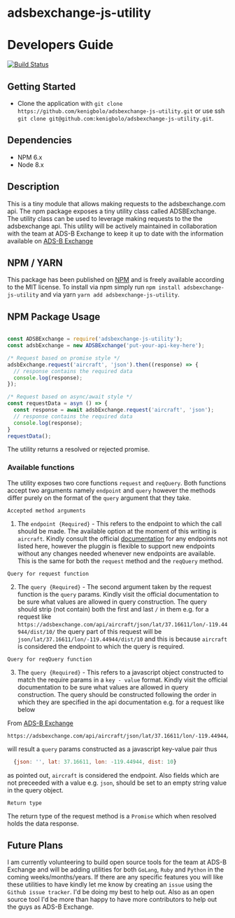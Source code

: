 # adsbexchange-js-utility

# Developers Guide

[![Build Status](https://travis-ci.org/kenigbolo/adsbexchange-js-utility.svg?branch=master)](https://travis-ci.org/kenigbolo/adsbexchange-js-utility)

## Getting Started

+ Clone the application with `git clone https://github.com/kenigbolo/adsbexchange-js-utility.git` or use ssh  `git clone git@github.com:kenigbolo/adsbexchange-js-utility.git`.

## Dependencies

* NPM 6.x
* Node 8.x

## Description

This is a tiny module that allows making requests to the adsbexchange.com api. The npm package exposes a tiny utility class called ADSBExchange. The utility class can be used to leverage making requests to the the adsbexchange api. This utility will be actively maintained in collaboration with the team at ADS-B Exchange to keep it up to date with the information available on [ADS-B Exchange](https://www.adsbexchange.com/data/)

## NPM / YARN

This package has been published on [NPM](https://www.npmjs.com/package/adsbexchange-js-utility) and is freely available according to the MIT license. To install via npm simply run `npm install adsbexchange-js-utility` and via yarn `yarn add adsbexchange-js-utility`.

## NPM Package Usage
```javascript

const ADSBExchange = require('adsbexchange-js-utility');
const adsbExchange = new ADSBExchange('put-your-api-key-here');

/* Request based on promise style */
adsbExchange.request('aircraft', 'json').then((response) => {
  // response contains the required data
  console.log(response);
});

/* Request based on async/await style */
const requestData = asyn () => {
  const response = await adsbExchange.request('aircraft', 'json');
  // response contains the required data
  console.log(response);
}
requestData();
```
The utility returns a resolved or rejected promise.

### Available functions

The utility exposes two core functions `request` and `reqQuery`. Both functions accept two arguments namely `endpoint` and `query` however the methods differ purely on the format of the `query` argument that they take.

`Accepted method arguments`

1. The `endpoint {Required}` - This refers to the endpoint to which the call should be made. The available option at the moment of this writing is `aircraft`. Kindly consult the official [documentation](https://www.adsbexchange.com/data/) for any endpoints not listed here, however the pluggin is flexible to support new endpoints without any changes needed whenever new endpoints are available. This is the same for both the `request` method and the `reqQuery` method.

`Query for request function`

2. The `query {Required}` - The second argument taken by the request function is the `query` params. Kindly visit the official documentation to be sure what values are allowed in query construction. The query should strip (not contain) both the first and last `/` in them e.g. for a request like `https://adsbexchange.com/api/aircraft/json/lat/37.16611/lon/-119.44944/dist/10/` the query part of this request will be `json/lat/37.16611/lon/-119.44944/dist/10` and this is because `aircraft` is considered the endpoint to which the query is required.

`Query for reqQuery function`

3. The `query {Required}` - This refers to a javascript object constructed to match the require params in a `key - value` format. Kindly visit the official documentation to be sure what values are allowed in query construction. The query should be constructed following the order in which they are specified in the api documentation e.g. for a request like below

From [ADS-B Exchange](https://adsbexchange.com/data)
```
https://adsbexchange.com/api/aircraft/json/lat/37.16611/lon/-119.44944/dist/10/
```
will result a `query` params constructed as a javascript key-value pair thus

```javascript
  {json: '', lat: 37.16611, lon: -119.44944, dist: 10}
```
as pointed out, `aircraft` is considered the endpoint. Also fields which are not preceeded with a value e.g. `json`, should be set to an empty string value in the query object.

`Return type`

The return type of the request method is a `Promise` which when resolved holds the data response.

## Future Plans
I am currently volunteering to build open source tools for the team at ADS-B Exchange and will be adding utilities for both `GoLang`, `Ruby` and `Python` in the coming weeks/months/years. If there are any specific features you will like these utilities to have kindly let me know by creating an `issue` using the `Github issue tracker`. I'd be doing my best to help out. Also as an open source tool I'd be more than happy to have more contributors to help out the guys as ADS-B Exchange.

